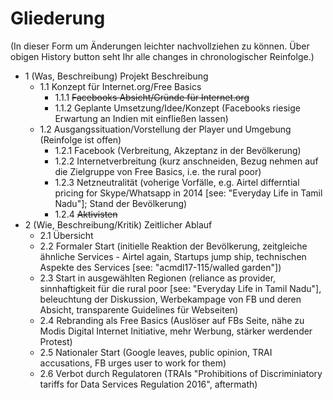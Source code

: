 # Gliederung

(In dieser Form um Änderungen leichter nachvollziehen zu können.
Über obigen History button seht Ihr alle changes in chronologischer Reinfolge.)

- 1 (Was, Beschreibung) Projekt Beschreibung
  - 1.1 Konzept für Internet.org/Free Basics 
    - 1.1.1 ~~Facebooks Absicht/Gründe für Internet.org~~
    - 1.1.2 Geplante Umsetzung/Idee/Konzept (Facebooks riesige Erwartung an Indien mit einfließen lassen)
  - 1.2 Ausgangssituation/Vorstellung der Player und Umgebung (Reinfolge ist offen)
    - 1.2.1 Facebook (Verbreitung, Akzeptanz in der Bevölkerung)
    - 1.2.2 Internetverbreitung (kurz anschneiden, Bezug nehmen auf die Zielgruppe von Free Basics, i.e. the rural poor)
    - 1.2.3 Netzneutralität (voherige Vorfälle, e.g. Airtel differntial pricing for Skype/Whatsapp in 2014 [see: "Everyday Life in Tamil Nadu"]; Stand der Bevölkerung)
    - 1.2.4 ~~Aktivisten~~
- 2 (Wie, Beschreibung/Kritik) Zeitlicher Ablauf
  - 2.1 Übersicht
  - 2.2 Formaler Start (initielle Reaktion der Bevölkerung, zeitgleiche ähnliche Services - Airtel again, Startups jump ship, technischen Aspekte des Services [see: "acmdl17-115/walled garden"])
  - 2.3 Start in ausgewählten Regionen (reliance as provider, sinnhaftigkeit für die rural poor [see: "Everyday Life in Tamil Nadu"], beleuchtung der Diskussion, Werbekampage von FB und deren Absicht, transparente Guidelines für Webseiten)
  - 2.4 Rebranding als Free Basics (Auslöser auf FBs Seite, nähe zu Modis Digital Internet Initiative, mehr Werbung, stärker werdender Protest)
  - 2.5 Nationaler Start (Google leaves, public opinion, TRAI accusations, FB urges user to work for them)
  - 2.6 Verbot durch Regulatoren (TRAIs "Prohibitions of Discriminiatory tariffs for Data Services Regulation 2016", aftermath)
